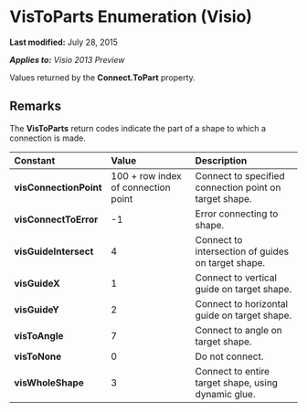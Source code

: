 
# VisToParts Enumeration (Visio)

 **Last modified:** July 28, 2015

 _**Applies to:** Visio 2013 Preview_

Values returned by the  **Connect.ToPart** property.


## Remarks

The  **VisToParts** return codes indicate the part of a shape to which a connection is made.



|**Constant**|**Value**|**Description**|
|:-----|:-----|:-----|
| **visConnectionPoint**|100 + row index of connection point|Connect to specified connection point on target shape.|
| **visConnectToError**|-1|Error connecting to shape.|
| **visGuideIntersect**|4|Connect to intersection of guides on target shape.|
| **visGuideX**|1|Connect to vertical guide on target shape.|
| **visGuideY**|2|Connect to horizontal guide on target shape.|
| **visToAngle**|7|Connect to angle on target shape.|
| **visToNone**|0|Do not connect.|
| **visWholeShape**|3|Connect to entire target shape, using dynamic glue.|

